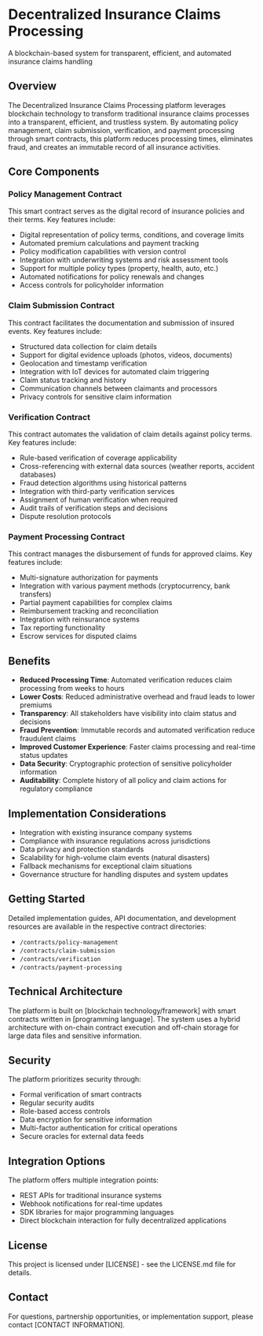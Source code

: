 # Decentralized Insurance Claims Processing

A blockchain-based system for transparent, efficient, and automated insurance claims handling

## Overview

The Decentralized Insurance Claims Processing platform leverages blockchain technology to transform traditional insurance claims processes into a transparent, efficient, and trustless system. By automating policy management, claim submission, verification, and payment processing through smart contracts, this platform reduces processing times, eliminates fraud, and creates an immutable record of all insurance activities.

## Core Components

### Policy Management Contract

This smart contract serves as the digital record of insurance policies and their terms. Key features include:

- Digital representation of policy terms, conditions, and coverage limits
- Automated premium calculations and payment tracking
- Policy modification capabilities with version control
- Integration with underwriting systems and risk assessment tools
- Support for multiple policy types (property, health, auto, etc.)
- Automated notifications for policy renewals and changes
- Access controls for policyholder information

### Claim Submission Contract

This contract facilitates the documentation and submission of insured events. Key features include:

- Structured data collection for claim details
- Support for digital evidence uploads (photos, videos, documents)
- Geolocation and timestamp verification
- Integration with IoT devices for automated claim triggering
- Claim status tracking and history
- Communication channels between claimants and processors
- Privacy controls for sensitive claim information

### Verification Contract

This contract automates the validation of claim details against policy terms. Key features include:

- Rule-based verification of coverage applicability
- Cross-referencing with external data sources (weather reports, accident databases)
- Fraud detection algorithms using historical patterns
- Integration with third-party verification services
- Assignment of human verification when required
- Audit trails of verification steps and decisions
- Dispute resolution protocols

### Payment Processing Contract

This contract manages the disbursement of funds for approved claims. Key features include:

- Multi-signature authorization for payments
- Integration with various payment methods (cryptocurrency, bank transfers)
- Partial payment capabilities for complex claims
- Reimbursement tracking and reconciliation
- Integration with reinsurance systems
- Tax reporting functionality
- Escrow services for disputed claims

## Benefits

- **Reduced Processing Time**: Automated verification reduces claim processing from weeks to hours
- **Lower Costs**: Reduced administrative overhead and fraud leads to lower premiums
- **Transparency**: All stakeholders have visibility into claim status and decisions
- **Fraud Prevention**: Immutable records and automated verification reduce fraudulent claims
- **Improved Customer Experience**: Faster claims processing and real-time status updates
- **Data Security**: Cryptographic protection of sensitive policyholder information
- **Auditability**: Complete history of all policy and claim actions for regulatory compliance

## Implementation Considerations

- Integration with existing insurance company systems
- Compliance with insurance regulations across jurisdictions
- Data privacy and protection standards
- Scalability for high-volume claim events (natural disasters)
- Fallback mechanisms for exceptional claim situations
- Governance structure for handling disputes and system updates

## Getting Started

Detailed implementation guides, API documentation, and development resources are available in the respective contract directories:

- `/contracts/policy-management`
- `/contracts/claim-submission`
- `/contracts/verification`
- `/contracts/payment-processing`

## Technical Architecture

The platform is built on [blockchain technology/framework] with smart contracts written in [programming language]. The system uses a hybrid architecture with on-chain contract execution and off-chain storage for large data files and sensitive information.

## Security

The platform prioritizes security through:

- Formal verification of smart contracts
- Regular security audits
- Role-based access controls
- Data encryption for sensitive information
- Multi-factor authentication for critical operations
- Secure oracles for external data feeds

## Integration Options

The platform offers multiple integration points:

- REST APIs for traditional insurance systems
- Webhook notifications for real-time updates
- SDK libraries for major programming languages
- Direct blockchain interaction for fully decentralized applications

## License

This project is licensed under [LICENSE] - see the LICENSE.md file for details.

## Contact

For questions, partnership opportunities, or implementation support, please contact [CONTACT INFORMATION].

